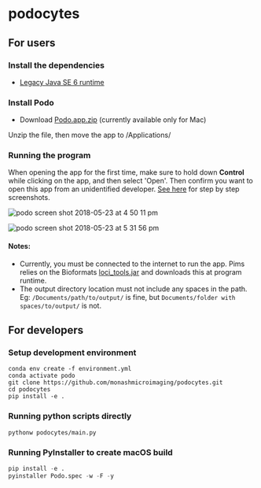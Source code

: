 # podocytes

## For users
### Install the dependencies
* [Legacy Java SE 6 runtime](https://support.apple.com/kb/DL1572?locale=en_AU)
[](www.oracle.com/technetwork/java/javase/downloads/index.html)

### Install Podo
* Download [Podo.app.zip](https://github.com/monashmicroimaging/podocytes/releases/tag/v0.1.0-alpha)
(currently available only for Mac)

Unzip the file, then move the app to /Applications/

### Running the program
When opening the app for the first time, make sure to hold down **Control** while clicking on the app, and then select 'Open'.
Then confirm you want to open this app from an unidentified developer.
[See here](https://www.imore.com/how-open-apps-unidentified-developers-mac)
for step by step screenshots.

![podo screen shot 2018-05-23 at 4 50 11 pm](https://user-images.githubusercontent.com/30920819/48197692-98110d80-e3aa-11e8-9f85-aba0b1d5dd49.jpg)

![podo screen shot 2018-05-23 at 5 31 56 pm](https://user-images.githubusercontent.com/30920819/48197735-becf4400-e3aa-11e8-8a07-7dcc852799e5.jpg)


#### Notes:
* Currently, you must be connected to the internet to run the app.
Pims relies on the Bioformats [loci_tools.jar](http://downloads.openmicroscopy.org/bio-formats/)
and downloads this at program runtime.
* The output directory location must not include any spaces in the path. Eg: `/Documents/path/to/output/` is fine, but `Documents/folder with spaces/to/output/` is not.

## For developers
### Setup development environment

```
conda env create -f environment.yml
conda activate podo
git clone https://github.com/monashmicroimaging/podocytes.git
cd podocytes
pip install -e .
```

### Running python scripts directly

```
pythonw podocytes/main.py
```


### Running PyInstaller to create macOS build

```python
pip install -e .
pyinstaller Podo.spec -w -F -y
```
